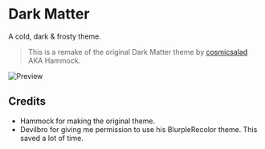 # Dark Matter
A cold, dark & frosty theme.
> This is a remake of the original Dark Matter theme by [cosmicsalad](http://github.com/cosmicsalad/) AKA Hammock.

![Preview](https://i.imgur.com/892kaba.png)

## Credits
* Hammock for making the original theme.
* Devilbro for giving me permission to use his BlurpleRecolor theme. This saved a lot of time.

